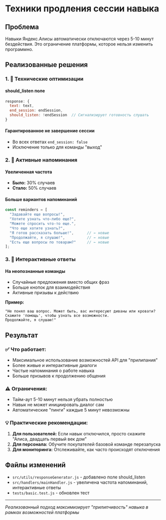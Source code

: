 # Техники продления сессии навыка

## Проблема
Навыки Яндекс.Алисы автоматически отключаются через 5-10 минут бездействия. Это ограничение платформы, которое нельзя изменить программно.

## Реализованные решения

### 1. 🔧 Технические оптимизации

#### should_listen поле
```javascript
response: {
  text: text,
  end_session: endSession,
  should_listen: !endSession  // Сигнализирует готовность слушать
}
```

#### Гарантированное не завершение сессии
- Во всех ответах `end_session: false`
- Исключение только для команды "выход"

### 2. 📢 Активные напоминания

#### Увеличенная частота
- **Было:** 30% случаев
- **Стало:** 50% случаев

#### Больше вариантов напоминаний
```javascript
const reminders = [
  "Задавайте еще вопросы!",
  "Хотите узнать что-либо еще?",
  "Можете спросить что-то еще.",
  "Что еще хотите узнать?",
  "Я готов рассказать больше!",      // ← новые
  "Продолжайте, я слушаю!",          // ← новые
  "Есть еще вопросы по товарам?"     // ← новые
];
```

### 3. 🎯 Интерактивные ответы

#### На неопознанные команды
- Случайные предложения вместо общих фраз
- Больше кнопок для взаимодействия
- Активные призывы к действию

**Пример:**
```
"Не понял ваш вопрос. Может быть, вас интересуют диваны или кровати? 
Скажите 'помощь', чтобы узнать все возможности. 
Продолжайте, я слушаю!"
```

## Результат

### ✅ Что работает:
- Максимальное использование возможностей API для "прилипания"
- Более живые и интерактивные диалоги
- Частые напоминания о работе навыка
- Больше призывов к продолжению общения

### ⚠️ Ограничения:
- Тайм-аут 5-10 минут нельзя убрать полностью
- Навык не может инициировать диалог сам
- Автоматические "пинги" каждые 5 минут невозможны

### 💡 Практические рекомендации:
1. **Для пользователей:** Если навык отключился, просто скажите "Алиса, двадцать первый век дом"
2. **Для персонала:** Обучите покупателей базовой команде перезапуска
3. **Для мониторинга:** Отслеживайте, как часто происходят отключения

## Файлы изменений
- `src/utils/responseGenerator.js` - добавлено поле should_listen
- `src/handlers/mainHandler.js` - увеличена частота напоминаний, интерактивные ответы
- `tests/basic.test.js` - обновлен тест

---
*Реализованный подход максимизирует "прилипчивость" навыка в рамках возможностей платформы* 